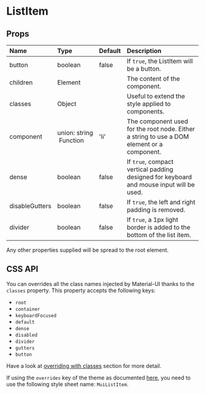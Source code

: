 <!--- This documentation is automatically generated, do not try to edit it. -->

# ListItem



## Props
| Name | Type | Default | Description |
|:-----|:-----|:--------|:------------|
| button | boolean | false | If `true`, the ListItem will be a button. |
| children | Element |  | The content of the component. |
| classes | Object |  | Useful to extend the style applied to components. |
| component | union:&nbsp;string<br>&nbsp;Function<br> | 'li' | The component used for the root node. Either a string to use a DOM element or a component. |
| dense | boolean | false | If `true`, compact vertical padding designed for keyboard and mouse input will be used. |
| disableGutters | boolean | false | If `true`, the left and right padding is removed. |
| divider | boolean | false | If `true`, a 1px light border is added to the bottom of the list item. |

Any other properties supplied will be spread to the root element.

## CSS API

You can overrides all the class names injected by Material-UI thanks to the `classes` property.
This property accepts the following keys:
- `root`
- `container`
- `keyboardFocused`
- `default`
- `dense`
- `disabled`
- `divider`
- `gutters`
- `button`

Have a look at [overriding with classes](/customization/overrides#overriding-with-classes)
section for more detail.

If using the `overrides` key of the theme as documented
[here](/customization/themes#customizing-all-instances-of-a-component-type),
you need to use the following style sheet name: `MuiListItem`.
